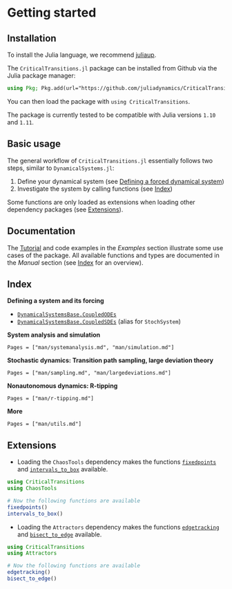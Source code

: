 # Getting started

## Installation
To install the Julia language, we recommend [juliaup](https://github.com/JuliaLang/juliaup).

The `CriticalTransitions.jl` package can be installed from Github via the Julia package manager:
```julia
using Pkg; Pkg.add(url="https://github.com/juliadynamics/CriticalTransitions.jl.git")
```
You can then load the package with `using CriticalTransitions`.

The package is currently tested to be compatible with Julia versions `1.10` and `1.11`.

## Basic usage
The general workflow of `CriticalTransitions.jl` essentially follows two steps, similar to `DynamicalSystems.jl`:

1. Define your dynamical system (see [Defining a forced dynamical system](@ref))
2. Investigate the system by calling functions (see [Index](@ref))

Some functions are only loaded as extensions when loading other dependency packages (see [Extensions](@ref)).

## Documentation
The [Tutorial](@ref) and code examples in the *Examples* section illustrate some use cases of the package. All available functions and types are documented in the *Manual* section (see [Index](@ref) for an overview).

## Index
**Defining a system and its forcing**
- [`DynamicalSystemsBase.CoupledODEs`](@ref)
- [`DynamicalSystemsBase.CoupledSDEs`](@ref) (alias for `StochSystem`)

**System analysis and simulation**
```@index
Pages = ["man/systemanalysis.md", "man/simulation.md"]
```

**Stochastic dynamics: Transition path sampling, large deviation theory**
```@index
Pages = ["man/sampling.md", "man/largedeviations.md"]
```

**Nonautonomous dynamics: R-tipping** 
```@index
Pages = ["man/r-tipping.md"]
```

**More**
```@index
Pages = ["man/utils.md"]
```

## Extensions
- Loading the `ChaosTools` dependency makes the functions [`fixedpoints`](@ref) and [`intervals_to_box`](@ref) available.

```julia
using CriticalTransitions
using ChaosTools

# Now the following functions are available
fixedpoints()
intervals_to_box()
```

- Loading the `Attractors` dependency makes the functions [`edgetracking`](@ref) and [`bisect_to_edge`](@ref) available.

```julia
using CriticalTransitions
using Attractors

# Now the following functions are available
edgetracking()
bisect_to_edge()
```